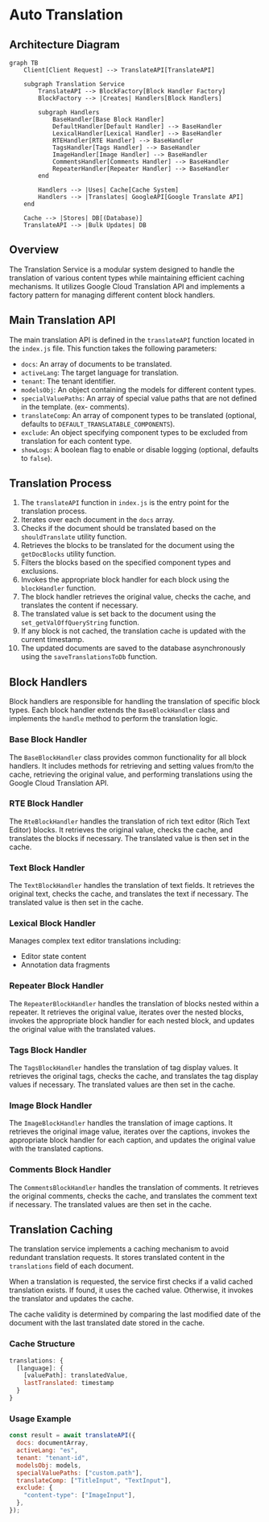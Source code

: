 # Auto Translation

## Architecture Diagram

```mermaid
graph TB
    Client[Client Request] --> TranslateAPI[TranslateAPI]

    subgraph Translation Service
        TranslateAPI --> BlockFactory[Block Handler Factory]
        BlockFactory --> |Creates| Handlers[Block Handlers]

        subgraph Handlers
            BaseHandler[Base Block Handler]
            DefaultHandler[Default Handler] --> BaseHandler
            LexicalHandler[Lexical Handler] --> BaseHandler
            RTEHandler[RTE Handler] --> BaseHandler
            TagsHandler[Tags Handler] --> BaseHandler
            ImageHandler[Image Handler] --> BaseHandler
            CommentsHandler[Comments Handler] --> BaseHandler
            RepeaterHandler[Repeater Handler] --> BaseHandler
        end

        Handlers --> |Uses| Cache[Cache System]
        Handlers --> |Translates| GoogleAPI[Google Translate API]
    end

    Cache --> |Stores| DB[(Database)]
    TranslateAPI --> |Bulk Updates| DB
```

## Overview

The Translation Service is a modular system designed to handle the translation of various content types while maintaining efficient caching mechanisms. It utilizes Google Cloud Translation API and implements a factory pattern for managing different content block handlers.

## Main Translation API

The main translation API is defined in the `translateAPI` function located in the `index.js` file. This function takes the following parameters:

- `docs`: An array of documents to be translated.
- `activeLang`: The target language for translation.
- `tenant`: The tenant identifier.
- `modelsObj`: An object containing the models for different content types.
- `specialValuePaths`: An array of special value paths that are not defined in the template. (ex- comments).
- `translateComp`: An array of component types to be translated (optional, defaults to `DEFAULT_TRANSLATABLE_COMPONENTS`).
- `exclude`: An object specifying component types to be excluded from translation for each content type.
- `showLogs`: A boolean flag to enable or disable logging (optional, defaults to `false`).

## Translation Process

1. The `translateAPI` function in `index.js` is the entry point for the translation process.
2. Iterates over each document in the `docs` array.
3. Checks if the document should be translated based on the `shouldTranslate` utility function.
4. Retrieves the blocks to be translated for the document using the `getDocBlocks` utility function.
5. Filters the blocks based on the specified component types and exclusions.
6. Invokes the appropriate block handler for each block using the `blockHandler` function.
7. The block handler retrieves the original value, checks the cache, and translates the content if necessary.
8. The translated value is set back to the document using the `set_getValOffQueryString` function.
9. If any block is not cached, the translation cache is updated with the current timestamp.
10. The updated documents are saved to the database asynchronously using the `saveTranslationsToDb` function.

## Block Handlers

Block handlers are responsible for handling the translation of specific block types. Each block handler extends the `BaseBlockHandler` class and implements the `handle` method to perform the translation logic.

### Base Block Handler

The `BaseBlockHandler` class provides common functionality for all block handlers. It includes methods for retrieving and setting values from/to the cache, retrieving the original value, and performing translations using the Google Cloud Translation API.

### RTE Block Handler

The `RteBlockHandler` handles the translation of rich text editor (Rich Text Editor) blocks. It retrieves the original value, checks the cache, and translates the blocks if necessary. The translated value is then set in the cache.

### Text Block Handler

The `TextBlockHandler` handles the translation of text fields. It retrieves the original text, checks the cache, and translates the text if necessary. The translated value is then set in the cache.

### Lexical Block Handler

Manages complex text editor translations including:

- Editor state content
- Annotation data fragments

### Repeater Block Handler

The `RepeaterBlockHandler` handles the translation of blocks nested within a repeater. It retrieves the original value, iterates over the nested blocks, invokes the appropriate block handler for each nested block, and updates the original value with the translated values.

### Tags Block Handler

The `TagsBlockHandler` handles the translation of tag display values. It retrieves the original tags, checks the cache, and translates the tag display values if necessary. The translated values are then set in the cache.

### Image Block Handler

The `ImageBlockHandler` handles the translation of image captions. It retrieves the original image value, iterates over the captions, invokes the appropriate block handler for each caption, and updates the original value with the translated captions.

### Comments Block Handler

The `CommentsBlockHandler` handles the translation of comments. It retrieves the original comments, checks the cache, and translates the comment text if necessary. The translated values are then set in the cache.

## Translation Caching

The translation service implements a caching mechanism to avoid redundant translation requests. It stores translated content in the `translations` field of each document.

When a translation is requested, the service first checks if a valid cached translation exists. If found, it uses the cached value. Otherwise, it invokes the translator and updates the cache.

The cache validity is determined by comparing the last modified date of the document with the last translated date stored in the cache.


### Cache Structure

```javascript
translations: {
  [language]: {
    [valuePath]: translatedValue,
    lastTranslated: timestamp
  }
}
```

### Usage Example

```javascript
const result = await translateAPI({
  docs: documentArray,
  activeLang: "es",
  tenant: "tenant-id",
  modelsObj: models,
  specialValuePaths: ["custom.path"],
  translateComp: ["TitleInput", "TextInput"],
  exclude: {
    "content-type": ["ImageInput"],
  },
});
```
